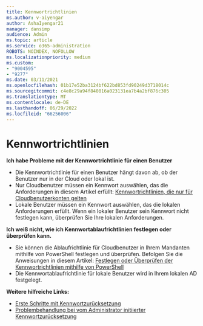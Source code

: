 ```yaml
---
title: Kennwortrichtlinien
ms.author: v-aiyengar
author: AshaIyengar21
manager: dansimp
audience: Admin
ms.topic: article
ms.service: o365-administration
ROBOTS: NOINDEX, NOFOLLOW
ms.localizationpriority: medium
ms.custom:
- "9004595"
- "9277"
ms.date: 03/11/2021
ms.openlocfilehash: 01b17e52ba3124bf622bd853fd90249d3718014c
ms.sourcegitcommit: c4e8c29a94f840816a023131ea7b4a2bf876c305
ms.translationtype: MT
ms.contentlocale: de-DE
ms.lasthandoff: 06/29/2022
ms.locfileid: "66256006"
---
```

# <a name="password-policies"></a>Kennwortrichtlinien

**Ich habe Probleme mit der Kennwortrichtlinie für einen Benutzer**

- Die Kennwortrichtlinie für einen Benutzer hängt davon ab, ob der Benutzer nur in der Cloud oder lokal ist.
- Nur Cloudbenutzer müssen ein Kennwort auswählen, das die Anforderungen in diesem Artikel erfüllt: [Kennwortrichtlinien, die nur für Cloudbenutzerkonten gelten](https://docs.microsoft.com/azure/active-directory/authentication/concept-sspr-policy?WT.mc_id=Portal-Microsoft_Azure_Support#password-policies-that-only-apply-to-cloud-user-accounts)
- Lokale Benutzer müssen ein Kennwort auswählen, das die lokalen Anforderungen erfüllt. Wenn ein lokaler Benutzer sein Kennwort nicht festlegen kann, überprüfen Sie Ihre lokalen Anforderungen.

**Ich weiß nicht, wie ich Kennwortablaufrichtlinien festlegen oder überprüfen kann.**

- Sie können die Ablaufrichtlinie für Cloudbenutzer in Ihrem Mandanten mithilfe von PowerShell festlegen und überprüfen. Befolgen Sie die Anweisungen in diesem Artikel: [Festlegen oder Überprüfen der Kennwortrichtlinien mithilfe von PowerShell](https://docs.microsoft.com/azure/active-directory/authentication/concept-sspr-policy?WT.mc_id=Portal-Microsoft_Azure_Support#set-or-check-the-password-policies-by-using-powershell)
- Die Kennwortablaufrichtlinie für lokale Benutzer wird in Ihrem lokalen AD festgelegt.

**Weitere hilfreiche Links:**
- [Erste Schritte mit Kennwortzurücksetzung](https://docs.microsoft.com/azure/active-directory/authentication/concept-sspr-policy?WT.mc_id=Portal-Microsoft_Azure_Support#set-or-check-the-password-policies-by-using-powershell)
- [Problembehandlung bei vom Administrator initiierter Kennwortzurücksetzung](https://docs.microsoft.com/azure/active-directory/active-directory-passwords-troubleshoot?WT.mc_id=Portal-Microsoft_Azure_Support#troubleshoot-the-password-reset-portal)
